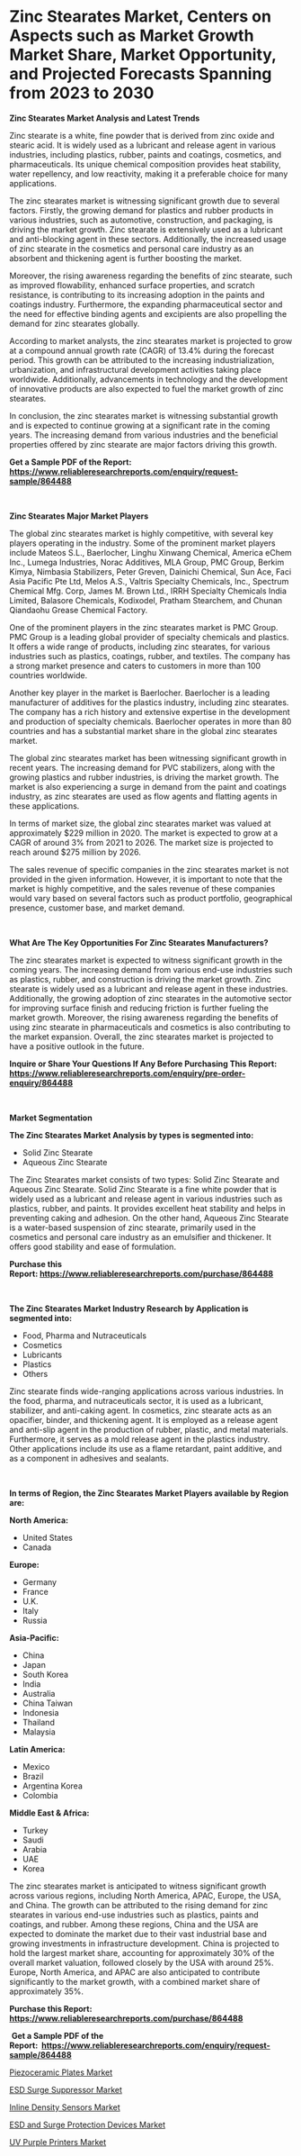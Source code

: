 <p><h1>Zinc Stearates Market, Centers on Aspects such as Market Growth Market Share, Market Opportunity, and Projected Forecasts Spanning from 2023 to 2030</h1></p><p><strong>Zinc Stearates Market Analysis and Latest Trends</strong></p>
<p><p>Zinc stearate is a white, fine powder that is derived from zinc oxide and stearic acid. It is widely used as a lubricant and release agent in various industries, including plastics, rubber, paints and coatings, cosmetics, and pharmaceuticals. Its unique chemical composition provides heat stability, water repellency, and low reactivity, making it a preferable choice for many applications.</p><p>The zinc stearates market is witnessing significant growth due to several factors. Firstly, the growing demand for plastics and rubber products in various industries, such as automotive, construction, and packaging, is driving the market growth. Zinc stearate is extensively used as a lubricant and anti-blocking agent in these sectors. Additionally, the increased usage of zinc stearate in the cosmetics and personal care industry as an absorbent and thickening agent is further boosting the market.</p><p>Moreover, the rising awareness regarding the benefits of zinc stearate, such as improved flowability, enhanced surface properties, and scratch resistance, is contributing to its increasing adoption in the paints and coatings industry. Furthermore, the expanding pharmaceutical sector and the need for effective binding agents and excipients are also propelling the demand for zinc stearates globally.</p><p>According to market analysts, the zinc stearates market is projected to grow at a compound annual growth rate (CAGR) of 13.4% during the forecast period. This growth can be attributed to the increasing industrialization, urbanization, and infrastructural development activities taking place worldwide. Additionally, advancements in technology and the development of innovative products are also expected to fuel the market growth of zinc stearates.</p><p>In conclusion, the zinc stearates market is witnessing substantial growth and is expected to continue growing at a significant rate in the coming years. The increasing demand from various industries and the beneficial properties offered by zinc stearate are major factors driving this growth.</p></p>
<p><strong>Get a Sample PDF of the Report:&nbsp; <a href="https://www.reliableresearchreports.com/enquiry/request-sample/864488">https://www.reliableresearchreports.com/enquiry/request-sample/864488</a></strong></p>
<p>&nbsp;</p>
<p><strong>Zinc Stearates Major Market Players</strong></p>
<p><p>The global zinc stearates market is highly competitive, with several key players operating in the industry. Some of the prominent market players include Mateos S.L., Baerlocher, Linghu Xinwang Chemical, America eChem Inc., Lumega Industries, Norac Additives, MLA Group, PMC Group, Berkim Kimya, Nimbasia Stabilizers, Peter Greven, Dainichi Chemical, Sun Ace, Faci Asia Pacific Pte Ltd, Melos A.S., Valtris Specialty Chemicals, Inc., Spectrum Chemical Mfg. Corp, James M. Brown Ltd., IRRH Specialty Chemicals India Limited, Balasore Chemicals, Kodixodel, Pratham Stearchem, and Chunan Qiandaohu Grease Chemical Factory.</p><p>One of the prominent players in the zinc stearates market is PMC Group. PMC Group is a leading global provider of specialty chemicals and plastics. It offers a wide range of products, including zinc stearates, for various industries such as plastics, coatings, rubber, and textiles. The company has a strong market presence and caters to customers in more than 100 countries worldwide.</p><p>Another key player in the market is Baerlocher. Baerlocher is a leading manufacturer of additives for the plastics industry, including zinc stearates. The company has a rich history and extensive expertise in the development and production of specialty chemicals. Baerlocher operates in more than 80 countries and has a substantial market share in the global zinc stearates market.</p><p>The global zinc stearates market has been witnessing significant growth in recent years. The increasing demand for PVC stabilizers, along with the growing plastics and rubber industries, is driving the market growth. The market is also experiencing a surge in demand from the paint and coatings industry, as zinc stearates are used as flow agents and flatting agents in these applications.</p><p>In terms of market size, the global zinc stearates market was valued at approximately $229 million in 2020. The market is expected to grow at a CAGR of around 3% from 2021 to 2026. The market size is projected to reach around $275 million by 2026.</p><p>The sales revenue of specific companies in the zinc stearates market is not provided in the given information. However, it is important to note that the market is highly competitive, and the sales revenue of these companies would vary based on several factors such as product portfolio, geographical presence, customer base, and market demand.</p></p>
<p>&nbsp;</p>
<p><strong>What Are The Key Opportunities For Zinc Stearates Manufacturers?</strong></p>
<p><p>The zinc stearates market is expected to witness significant growth in the coming years. The increasing demand from various end-use industries such as plastics, rubber, and construction is driving the market growth. Zinc stearate is widely used as a lubricant and release agent in these industries. Additionally, the growing adoption of zinc stearates in the automotive sector for improving surface finish and reducing friction is further fueling the market growth. Moreover, the rising awareness regarding the benefits of using zinc stearate in pharmaceuticals and cosmetics is also contributing to the market expansion. Overall, the zinc stearates market is projected to have a positive outlook in the future.</p></p>
<p><strong>Inquire or Share Your Questions If Any Before Purchasing This Report: <a href="https://www.reliableresearchreports.com/enquiry/pre-order-enquiry/864488">https://www.reliableresearchreports.com/enquiry/pre-order-enquiry/864488</a></strong></p>
<p>&nbsp;</p>
<p><strong>Market Segmentation</strong></p>
<p><strong>The Zinc Stearates Market Analysis by types is segmented into:</strong></p>
<p><ul><li>Solid Zinc Stearate</li><li>Aqueous Zinc Stearate</li></ul></p>
<p><p>The Zinc Stearates market consists of two types: Solid Zinc Stearate and Aqueous Zinc Stearate. Solid Zinc Stearate is a fine white powder that is widely used as a lubricant and release agent in various industries such as plastics, rubber, and paints. It provides excellent heat stability and helps in preventing caking and adhesion. On the other hand, Aqueous Zinc Stearate is a water-based suspension of zinc stearate, primarily used in the cosmetics and personal care industry as an emulsifier and thickener. It offers good stability and ease of formulation.</p></p>
<p><strong>Purchase this Report:&nbsp;<a href="https://www.reliableresearchreports.com/purchase/864488">https://www.reliableresearchreports.com/purchase/864488</a></strong></p>
<p>&nbsp;</p>
<p><strong>The Zinc Stearates Market Industry Research by Application is segmented into:</strong></p>
<p><ul><li>Food, Pharma and Nutraceuticals</li><li>Cosmetics</li><li>Lubricants</li><li>Plastics</li><li>Others</li></ul></p>
<p><p>Zinc stearate finds wide-ranging applications across various industries. In the food, pharma, and nutraceuticals sector, it is used as a lubricant, stabilizer, and anti-caking agent. In cosmetics, zinc stearate acts as an opacifier, binder, and thickening agent. It is employed as a release agent and anti-slip agent in the production of rubber, plastic, and metal materials. Furthermore, it serves as a mold release agent in the plastics industry. Other applications include its use as a flame retardant, paint additive, and as a component in adhesives and sealants.</p></p>
<p>&nbsp;</p>
<p><strong>In terms of Region, the Zinc Stearates Market Players available by Region are:</strong></p>
<p>
    <p> <strong> North America: </strong>
        <ul>
            <li>United States</li>
            <li>Canada</li>
        </ul>
        </p> 
    <p> <strong> Europe: </strong>
        <ul>
            <li>Germany</li>
            <li>France</li>
            <li>U.K.</li>
            <li>Italy</li>
            <li>Russia</li>
        </ul>
        </p> 
    <p> <strong> Asia-Pacific: </strong>
        <ul>
            <li>China</li>
            <li>Japan</li>
            <li>South Korea</li>
            <li>India</li>
            <li>Australia</li>
            <li>China Taiwan</li>
            <li>Indonesia</li>
            <li>Thailand</li>
            <li>Malaysia</li>
        </ul>
        </p> 
    <p> <strong> Latin America: </strong>
        <ul>
            <li>Mexico</li>
            <li>Brazil</li>
            <li>Argentina Korea</li>
            <li>Colombia</li>
        </ul>
        </p> 
    <p> <strong> Middle East & Africa: </strong>
        <ul>
            <li>Turkey</li>
            <li>Saudi</li>
            <li>Arabia</li>
            <li>UAE</li>
            <li>Korea</li>
        </ul>
    </p>
    </p>
<p><p>The zinc stearates market is anticipated to witness significant growth across various regions, including North America, APAC, Europe, the USA, and China. The growth can be attributed to the rising demand for zinc stearates in various end-use industries such as plastics, paints and coatings, and rubber. Among these regions, China and the USA are expected to dominate the market due to their vast industrial base and growing investments in infrastructure development. China is projected to hold the largest market share, accounting for approximately 30% of the overall market valuation, followed closely by the USA with around 25%. Europe, North America, and APAC are also anticipated to contribute significantly to the market growth, with a combined market share of approximately 35%.</p></p>
<p><strong>Purchase this Report: <a href="https://www.reliableresearchreports.com/purchase/864488">https://www.reliableresearchreports.com/purchase/864488</a></strong></p>
<p>&nbsp;<strong>Get a Sample PDF of the Report:&nbsp;&nbsp;<a href="https://www.reliableresearchreports.com/enquiry/request-sample/864488">https://www.reliableresearchreports.com/enquiry/request-sample/864488</a></strong></p>
<p><strong></strong></p>
<p><p><a href="https://medium.com/@azadyoi012547/piezoceramic-plates-market-insights-into-market-cagr-market-trends-and-growth-strategies-0be3a4ef2dd3">Piezoceramic Plates Market</a></p><p><a href="https://medium.com/@adibooy632501/esd-surge-suppressor-market-the-key-to-successful-business-strategy-forecast-till-2030-3957f5bd24d2">ESD Surge Suppressor Market</a></p><p><a href="https://medium.com/@nilltanay7548659/inline-density-sensors-market-share-evolution-and-market-growth-trends-2023-2030-155561621494">Inline Density Sensors Market</a></p><p><a href="https://medium.com/@rfadda741254/esd-and-surge-protection-devices-market-the-key-to-successful-business-strategy-forecast-till-2030-523f3a28293a">ESD and Surge Protection Devices Market</a></p><p><a href="https://medium.com/@fitanstorm7845/uv-purple-printers-market-size-market-outlook-and-market-forecast-2023-to-2030-f838fcbb331b">UV Purple Printers Market</a></p></p>